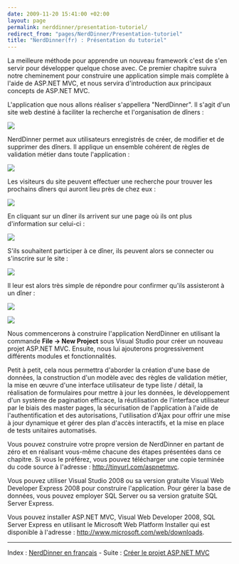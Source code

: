 ```yaml
---
date: 2009-11-20 15:41:00 +02:00
layout: page
permalink: nerddinner/presentation-tutoriel/
redirect_from: "pages/NerdDinner/Presentation-tutoriel"
title: "NerdDinner(fr) : Présentation du tutoriel"
---
```


La meilleure méthode pour apprendre un nouveau framework c'est de s'en
servir pour développer quelque chose avec. Ce premier chapitre suivra notre
cheminement pour construire une application simple mais complète à l'aide de
ASP.NET MVC, et nous servira d'introduction aux principaux concepts de ASP.NET
MVC.

L'application que nous allons réaliser s'appellera "NerdDinner". Il s'agit
d'un site web destiné à faciliter la recherche et l'organisation de dîners :

![](http://nerddinnerbook.s3.amazonaws.com/Images/image001.png)

NerdDinner permet aux utilisateurs enregistrés de créer, de modifier et de
supprimer des dîners. Il applique un ensemble cohérent de règles de validation
métier dans toute l'application :

![](http://nerddinnerbook.s3.amazonaws.com/Images/image002.png)

Les visiteurs du site peuvent effectuer une recherche pour trouver les
prochains dîners qui auront lieu près de chez eux :

![](http://nerddinnerbook.s3.amazonaws.com/Images/image003.png)

En cliquant sur un dîner ils arrivent sur une page où ils ont plus
d'information sur celui-ci :

![](http://nerddinnerbook.s3.amazonaws.com/Images/image004.png)

S'ils souhaitent participer à ce dîner, ils peuvent alors se connecter ou
s'inscrire sur le site :

![](http://nerddinnerbook.s3.amazonaws.com/Images/image005.png)

Il leur est alors très simple de répondre pour confirmer qu'ils assisteront
à un dîner :

![](http://nerddinnerbook.s3.amazonaws.com/Images/image006.png)

![](http://nerddinnerbook.s3.amazonaws.com/Images/image007.png)

Nous commencerons à construire l'application NerdDinner en utilisant la
commande **File -&gt; New Project** sous Visual Studio pour créer
un nouveau projet ASP.NET MVC. Ensuite, nous lui ajouterons progressivement
différents modules et fonctionnalités.

Petit à petit, cela nous permettra d'aborder la création d'une base de
données, la construction d'un modèle avec des règles de validation métier, la
mise en œuvre d'une interface utilisateur de type liste / détail, la
réalisation de formulaires pour mettre à jour les données, le développement
d'un système de pagination efficace, la réutilisation de l'interface
utilisateur par le biais des master pages, la sécurisation de l'application à
l'aide de l'authentification et des autorisations, l'utilisation d'Ajax pour
offrir une mise à jour dynamique et gérer des plan d'accès interactifs, et la
mise en place de tests unitaires automatisés.

Vous pouvez construire votre propre version de NerdDinner en partant de zéro
et en réalisant vous-même chacune des étapes présentées dans ce chapitre. Si
vous le préférez, vous pouvez télécharger une copie terminée du code source à
l'adresse : <http://tinyurl.com/aspnetmvc>.

Vous pouvez utiliser Visual Studio 2008 ou sa version gratuite Visual Web
Developer Express 2008 pour construire l'application. Pour gérer la base de
données, vous pouvez employer SQL Server ou sa version gratuite SQL Server
Express.

Vous pouvez installer ASP.NET MVC, Visual Web Developer 2008, SQL Server
Express en utilisant le Microsoft Web Platform Installer qui est disponible à
l'adresse : <http://www.microsoft.com/web/downloads>.

---
Index : [NerdDinner en français](http://tinyurl.com/NerdDinnerFR) - Suite : [Créer
le projet ASP.NET MVC](/nerddinner/file-new-project/)
